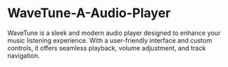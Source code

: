 # WaveTune-A-Audio-Player
WaveTune is a sleek and modern audio player designed to enhance your music listening experience. With a user-friendly interface and custom controls, it offers seamless playback, volume adjustment, and track navigation.
